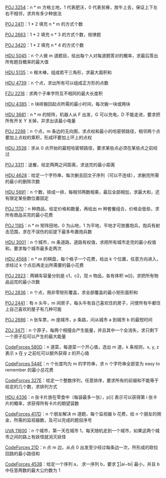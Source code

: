 [POJ 3254](https://github.com/Hapoa/Accepted/blob/master/05%20-%20%E7%8A%B6%E5%8E%8Bdp/001%20-%20POJ%203254.md)：n * m 方格土地，1 代表肥沃，0 代表贫瘠，放牛上去，保证上下左右不相邻，求共有多少种放法

[POJ 2411](https://github.com/Hapoa/Accepted/blob/master/05%20-%20%E7%8A%B6%E5%8E%8Bdp/002%20-%20POJ%202411.md)：1 * 2 填充 n * m 的方式个数

[POJ 2663](https://github.com/Hapoa/Accepted/blob/master/05%20-%20%E7%8A%B6%E5%8E%8Bdp/003%20-%20POJ%202663.md)：1 * 2 填充 n * 3 的方式个数，规律题

[POJ 3420](https://github.com/Hapoa/Accepted/blob/master/05%20-%20%E7%8A%B6%E5%8E%8Bdp/004%20-%20POJ%203420.md)：1 * 2 填充 n * 4 的方式个数

[HDU 5045](https://github.com/Hapoa/Accepted/blob/master/05%20-%20%E7%8A%B6%E5%8E%8Bdp/005%20-%20HDU%205045.md)：n 个人做 m 道题目，给出每个人对每道题答对的概率，求最后答出所有题目概率的最大值

[HDU 5135](https://github.com/Hapoa/Accepted/blob/master/05%20-%20%E7%8A%B6%E5%8E%8Bdp/006%20-%20HDU%205135.md)：n 根木棒，组成若干三角形，求最大面积和

[HDU 4739](https://github.com/Hapoa/Accepted/blob/master/05%20-%20%E7%8A%B6%E5%8E%8Bdp/007%20-%20HDU%204739.md)：n 个点，求出所有可以组成正方形的点数

[FZU 2218](https://github.com/Hapoa/Accepted/blob/master/05%20-%20%E7%8A%B6%E5%8E%8Bdp/008%20-%20FZU%202218.md)：求两个子串字符互不相同的最大长度积

[HDU 4385](https://github.com/Hapoa/Accepted/blob/master/05%20-%20%E7%8A%B6%E5%8E%8Bdp/009%20-%20HDU%204385.md)：n 块砖搬回起点所需的最小时间，每次搬一块或两块

[HDU 3681](https://github.com/Hapoa/Accepted/blob/master/05%20-%20%E7%8A%B6%E5%8E%8Bdp/010%20-%20HDU%203681.md)：n * m 的矩阵，机器人从 F 出发，G 可以充电，D 不能走进，要求把所有开关 Y 关掉，并求出该最小电量

[POJ 2288](https://github.com/Hapoa/Accepted/blob/master/05%20-%20%E7%8A%B6%E5%8E%8Bdp/011%20-%20POJ%202288.md)：n 个点，m 条边的无向图，求点权和最小的哈密顿路径，相邻两个点要加上点权的乘积，形成环要加上环上的点权

[HDU 3538](https://github.com/Hapoa/Accepted/blob/master/05%20-%20%E7%8A%B6%E5%8E%8Bdp/012%20-%20HDU%203538.md)：求从 0 点开始的最短哈密顿路径，要求某些点必须在某些点之前经过

[POJ 3311](https://github.com/Hapoa/Accepted/blob/master/05%20-%20%E7%8A%B6%E5%8E%8Bdp/013%20-%20POJ%203311.md)：送餐，给定两两之间距离，求送完的最小距离

[HDU 4628](https://github.com/Hapoa/Accepted/blob/master/05%20-%20%E7%8A%B6%E5%8E%8Bdp/014%20-%20HDU%204628.md)：给定一个字符串，每次删去回文子序列（可以不连续），求删完所需的最小的删除次数

[HDU 5691](https://github.com/Hapoa/Accepted/blob/master/05%20-%20%E7%8A%B6%E5%8E%8Bdp/015%20-%20HDU%205691.md)：n 个数，排成一排，每相邻两数相乘，最后全部相加，求最大和，还有限定某些数位置固定

[POJ 1170](https://github.com/Hapoa/Accepted/blob/master/05%20-%20%E7%8A%B6%E5%8E%8Bdp/016%20-%20POJ%201170.md)：n 种商品，给定价格和数量，再给出 m 种套餐组合，价格会低些，求所有商品买完的最小花费

[POJ 1185](https://github.com/Hapoa/Accepted/blob/master/05%20-%20%E7%8A%B6%E5%8E%8Bdp/017%20-%20POJ%201185.md)：n * m 矩阵田地，0 为山地，1 为平地，平地才可放置炮兵，炮兵有射击范围，求在不误伤的前提下最多布置炮兵数

[HDU 3001](https://github.com/Hapoa/Accepted/blob/master/05%20-%20%E7%8A%B6%E5%8E%8Bdp/018%20-%20HDU%203001.md)：n 个城市，m 条道路，道路有权值，求把所有城市走完的最小权值和，要求每个城市最多走两次

[HDU 4568](https://github.com/Hapoa/Accepted/blob/master/05%20-%20%E7%8A%B6%E5%8E%8Bdp/019%20-%20HDU%204568.md)：n * m 的棋盘，每个格子一个花费，给出 k 个位置，任意方向进入，求经过 k 个点后再走出所需要的最小花费

[POJ 2923](https://github.com/Hapoa/Accepted/blob/master/05%20-%20%E7%8A%B6%E5%8E%8Bdp/020%20-%20POJ%202923.md)：两辆车容量分别是 c1，c2，现 n 物品，各有体积 w[i]，求把所有物品运完的最小次数

[POJ 2836](https://github.com/Hapoa/Accepted/blob/master/05%20-%20%E7%8A%B6%E5%8E%8Bdp/021%20-%20POJ%202836.md)：n 个点，用非零矩形覆盖，求全部覆盖的最小矩形面积和

[POJ 2441](https://github.com/Hapoa/Accepted/blob/master/05%20-%20%E7%8A%B6%E5%8E%8Bdp/022%20-%20POJ%202441.md)：有 n 头牛，m 间房子，每头牛有自己喜欢住的房子，问使所有牛都住上自己喜欢的屋子有几种可能

[POJ 2686](https://github.com/Hapoa/Accepted/blob/master/05%20-%20%E7%8A%B6%E5%8E%8Bdp/023%20-%20POJ%202686.md)：n 张车票，m 座城市，p 条路，问从城市 a 到城市 b 的最短时间

[ZOJ 3471](https://github.com/Hapoa/Accepted/blob/master/05%20-%20%E7%8A%B6%E5%8E%8Bdp/024%20-%20ZOJ%203471.md)：n 个原子，每两个相撞会产生能量，并且其中一个会消失，求只剩下一个原子后可以产生的最大能量

[CodeForces 580D](https://github.com/Hapoa/Accepted/blob/master/05%20-%20%E7%8A%B6%E5%8E%8Bdp/025%20-%20CodeForces%20580D.md)：n 道菜，每道菜一个开心值，选出 m 道，k 条规则，x, y, z 表示 x 在 y 之前吃可以额外获得 z 的开心值

[CodeForces 544E](https://github.com/Hapoa/Accepted/blob/master/05%20-%20%E7%8A%B6%E5%8E%8Bdp/026%20-%20CodeForces%20544E.md)：n 个长度均为 m 的字符串，求 n 个字符串全部变为 easy to remember 的最小总花费

[CodeForces 327E](https://github.com/Hapoa/Accepted/blob/master/05%20-%20%E7%8A%B6%E5%8E%8Bdp/027%20-%20CodeForces%20327E.md)：给定一个整数序列，任意排序，要求所有的前缀和不能等于给定的几个数，求排列方式

[HDU 4336](https://github.com/Hapoa/Accepted/blob/master/05%20-%20%E7%8A%B6%E5%8E%8Bdp/028%20-%20HDU%204336.md)：n 张卡片放在零食中（每袋最多一张），p[i] 表示可以获得第 i 张卡片的概率，求获得所有卡片的期望袋数

[CodeForces 417D](https://github.com/Hapoa/Accepted/blob/master/05%20-%20%E7%8A%B6%E5%8E%8Bdp/029%20-%20CodeForces%20417D.md)：n 个朋友解决 m 道题，每个监视器 b 花费，给 n 个朋友的佣金，所需的监视器数，及可以完成的题目序号

[UVA 11600](https://github.com/Hapoa/Accepted/blob/master/05%20-%20%E7%8A%B6%E5%8E%8Bdp/030%20-%20UVA%2011600.md)：n 个城市，第一天在城市 1，每天随机走到一个城市，如果这两个城市之间的路上有妖怪就消灭妖怪

[CodeForces 21D](https://github.com/Hapoa/Accepted/blob/master/05%20-%20%E7%8A%B6%E5%8E%8Bdp/031%20-%20CodeForces%2021D.md)：n 点 m 边，从点 0 出发至少经过每条边一次，所形成的欧拉回路的最小路径和

[CodeForces 453B](https://github.com/Hapoa/Accepted/blob/master/05%20-%20%E7%8A%B6%E5%8E%8Bdp/032%20-%20CodeForces%20453B.md)：给定一个序列 a， 求一序列 b，要求 ∑|ai−bi| 最小，并且 b 中任意两数的最大公约数为 1

















